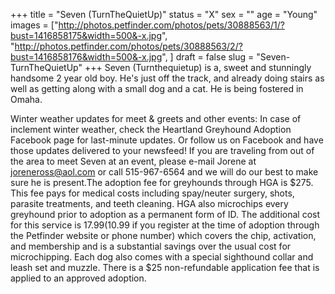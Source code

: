 +++
title = "Seven (TurnTheQuietUp)"
status = "X"
sex = ""
age = "Young"
images = ["http://photos.petfinder.com/photos/pets/30888563/1/?bust=1416858175&width=500&-x.jpg",
"http://photos.petfinder.com/photos/pets/30888563/2/?bust=1416858176&width=500&-x.jpg",
]
draft = false
slug = "Seven-TurnTheQuietUp"
+++
Seven (Turnthequietup) is a, sweet and stunningly handsome 2 year old boy. He's just off the track, and already doing stairs as well as getting along with a small dog and a cat. He is being fostered in Omaha.

Winter weather updates for meet & greets and other events: In case of inclement winter weather, check the Heartland Greyhound Adoption Facebook page for last-minute updates. Or follow us on Facebook and have those updates delivered to your newsfeed!
If you are traveling from out of the area to meet Seven at an event, please e-mail Jorene at joreneross@aol.com or call 515-967-6564 and we will do our best to make sure he is present.The adoption fee for greyhounds through HGA is $275. This fee pays for medical costs including spay/neuter surgery, shots, parasite treatments, and teeth cleaning. HGA also microchips every greyhound prior to adoption as a permanent form of ID. The additional cost for this service is $17.99 ($10.99 if you register at the time of adoption through the Petfinder website or phone number) which covers the chip, activation, and membership and is a substantial savings over the usual cost for microchipping. Each dog also comes with a special sighthound collar and leash set and muzzle. There is a $25 non-refundable application fee that is applied to an approved adoption.
